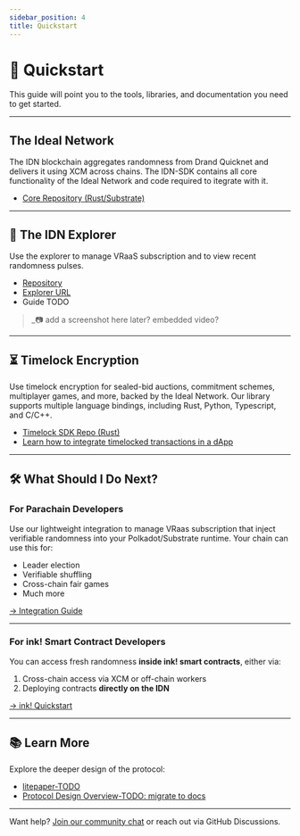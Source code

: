 ```yaml
---
sidebar_position: 4
title: Quickstart
---
```

# 🏁 Quickstart

This guide will point you to the tools, libraries, and documentation you need to get started.

---

## The Ideal Network

The IDN blockchain aggregates randomness from Drand Quicknet and delivers it using XCM across chains. The IDN-SDK contains all core functionality of the Ideal Network and code required to itegrate with it.

- [Core Repository (Rust/Substrate)](https://github.com/ideal-lab5/idn-sdk)

---

## 🔎 The IDN Explorer

Use the explorer to manage VRaaS subscription and to view recent randomness pulses.

- [Repository](https://github.com/ideal-lab5/idn-explorer/)
- [Explorer URL](https://idealabs.network)
- Guide TODO

> _📷 add a screenshot here later? embedded video?

---

## ⏳ Timelock Encryption

Use timelock encryption for sealed-bid auctions, commitment schemes, multiplayer games, and more, backed by the Ideal Network. Our library supports multiple language bindings, including Rust, Python, Typescript, and C/C++.

- [Timelock SDK Repo (Rust)](https://github.com/ideal-lab5/timelock)
- [Learn how to integrate timelocked transactions in a dApp](../concepts/timelock_encryption.md)

---

## 🛠 What Should I Do Next?

### For Parachain Developers

Use our lightweight integration to manage VRaas subscription that inject verifiable randomness into your Polkadot/Substrate runtime. Your chain can use this for:

- Leader election
- Verifiable shuffling
- Cross-chain fair games
- Much more

[→ Integration Guide](../integration/parachains/parachains.md)

---

### For ink! Smart Contract Developers

You can access fresh randomness **inside ink! smart contracts**, either via:

1. Cross-chain access via XCM or off-chain workers  
2. Deploying contracts **directly on the IDN**

[→ ink! Quickstart](../integration/ink.md)

---

## 📚 Learn More

Explore the deeper design of the protocol:


- [litepaper-TODO](https://hackmd.io/@Y5vcBYL4SyeRG_CqQq0DoQ/HktrQXI2A)
- [Protocol Design Overview-TODO: migrate to docs](https://hackmd.io/@Y5vcBYL4SyeRG_CqQq0DoQ/HktrQXI2A)

---

Want help? [Join our community chat](https://discord.gg/idealnetwork) or reach out via GitHub Discussions.